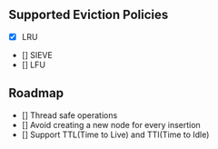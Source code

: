 ## Supported Eviction Policies
- [x] LRU
- [] SIEVE
- [] LFU


## Roadmap
- [] Thread safe operations
- [] Avoid creating a new node for every insertion
- [] Support TTL(Time to Live) and TTI(Time to Idle)
